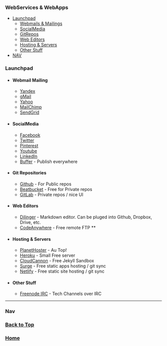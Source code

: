 
### WebServices & WebApps 


- [Launchpad](#Launchpad)
  - [Webmails & Mailings](#webmail--mailing)
  - [SocialMedia](#socialmedia)
  - [GitRepos](#git-repositories)
  - [Web Editors](#web-editors)
  - [Hosting & Servers](#hosting--servers)
  - [Other Stuff](#other--stuff)
- [NAV](#nav)



### Launchpad

- #### Webmail Mailing

  - [Yandex](https://mail.yandex.com)
  - [gMail](https://mail.google.com)
  - [Yahoo](https://fr-mg42.mail.yahoo.com)
  - [MailChimp](http://mailchimp.com) 
  - [SendGrid](https://sendgrid.com) 

- #### SocialMedia

  - [Facebook](https://www.facebook.com/)
  - [Twitter](https://twitter.com/)
  - [Pinterest](https://fr.pinterest.com/)
  - [Youtube](https://www.youtube.com/)
  - [LinkedIn](https://www.linkedin.com)
  - [Buffer](https://buffer.com/) - Publish everywhere

- #### Git Repositories

  - [Github](https://github.com/AndreiCurelaru) - For Public repos
  - [Beatbucket](https://bitbucket.org/Infinidad/) - Free for Private repos
  - [GitLab](https://gitlab.com/) - Private repos / nice UI

- #### Web Editors
  
  - [Dilinger](http://dillinger.io/) - Markdown editor. Can be pluged into Github, Dropbox, Drive, etc.
  - [CodeAnywhere](https://codeanywhere.com/) - Free remote FTP **
  

- #### Hosting & Servers
  
  - [PlanetHoster](planethoster.com) - Au Top!
  - [Heroku](http://heroku.com) - Small Free server
  - [CloudCannon](https://cloudcannon.com) - Free Jekyll Sandbox
  - [Surge](https://surge.sh) - Free static apps hosting / git sync
  - [Netlify](https://www.netlify.com) - Free static site hosting / git sync 

- #### Other Stuff

  - [Freenode IRC](https://webchat.freenode.net) - Tech Channels over IRC


---
  
### Nav
### [Back to Top](https://github.com/AndiKod/Git-and-Links/tree/master/WebServices#Launchpad)
### [Home](https://github.com/AndreiCurelaru/Git-and-Links)
